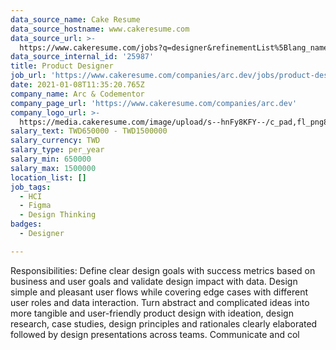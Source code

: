 ```yaml
---
data_source_name: Cake Resume
data_source_hostname: www.cakeresume.com
data_source_url: >-
  https://www.cakeresume.com/jobs?q=designer&refinementList%5Blang_name%5D%5B0%5D=English&refinementList%5Bsalary_type%5D=per_year
data_source_internal_id: '25987'
title: Product Designer
job_url: 'https://www.cakeresume.com/companies/arc.dev/jobs/product-designer-758a33'
date: 2021-01-08T11:35:20.765Z
company_name: Arc & Codementor
company_page_url: 'https://www.cakeresume.com/companies/arc.dev'
company_logo_url: >-
  https://media.cakeresume.com/image/upload/s--hnFy8KFY--/c_pad,fl_png8,h_200,w_200/v1619162581/uxh2lc0a5jwttebuczxg.png
salary_text: TWD650000 - TWD1500000
salary_currency: TWD
salary_type: per_year
salary_min: 650000
salary_max: 1500000
location_list: []
job_tags:
  - HCI
  - Figma
  - Design Thinking
badges:
  - Designer

---
```


Responsibilities: Define clear design goals with success metrics based on business and user goals and validate design impact with data. Design simple and pleasant user flows while covering edge cases with different user roles and data interaction. Turn abstract and complicated ideas into more tangible and user-friendly product design with ideation, design research, case studies, design principles and rationales clearly elaborated followed by design presentations across teams. Communicate and col